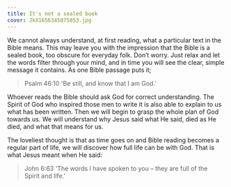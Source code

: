 ```yaml
---
title: It's not a sealed book
cover: JkX1656345075853.jpg
---
```


We cannot always understand, at first reading, what a particular text in the Bible means. This may leave you with the impression that the Bible is a sealed book, too obscure for everyday folk. Don’t worry. Just relax and let the words filter through your mind, and in time you will see the clear, simple message it contains. As one Bible passage puts it;

> <callout>Psalm 46:10</callout>
> 'Be still, and know that I am God.'

Whoever reads the Bible should ask God for correct understanding. The Spirit of God who inspired those men to write it is also able to explain to us what has been written. Then we will begin to grasp the whole plan of God towards us. We will understand why Jesus said what He said, died as He died, and what that means for us.

The loveliest thought is that as time goes on and Bible reading becomes a regular part of life, we will discover how full life can be with God. That is what Jesus meant when He said:

> <callout>John 6:63</callout>
> 'The words I have spoken to you – they are full of the Spirit and life.' 